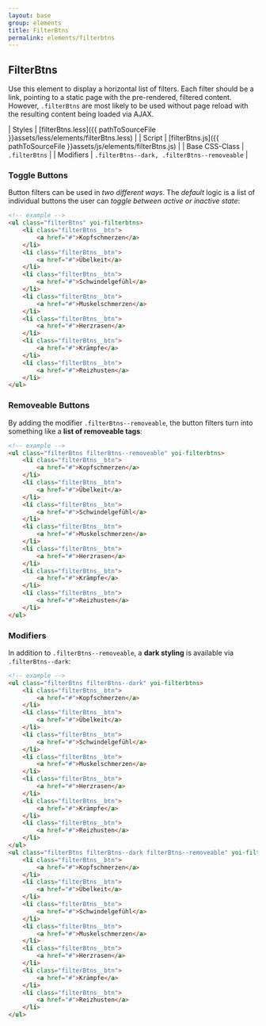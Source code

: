 ```yaml
---
layout: base
group: elements
title: FilterBtns
permalink: elements/filterbtns
---
```


## FilterBtns
Use this element to display a horizontal list of filters. Each filter should be a link, pointing to a static page with the pre-rendered, filtered content. However, `.filterBtns` are most likely to be used without page reload with the resulting content being loaded via AJAX.

| Styles         | [filterBtns.less]({{ pathToSourceFile }}assets/less/elements/filterBtns.less) |
| Script         | [filterBtns.js]({{ pathToSourceFile }}assets/js/elements/filterBtns.js)       |
| Base CSS-Class | `.filterBtns`                                                                 |
| Modifiers      | `.filterBtns--dark, .filterBtns--removeable`                                  |

### Toggle Buttons
Button filters can be used in *two different ways*. The *default* logic is a list of individual buttons the user can *toggle between active or inactive state*:

```html
<!-- example -->
<ul class="filterBtns" yoi-filterbtns>
    <li class="filterBtns__btn">
        <a href="#">Kopfschmerzen</a>
    </li>
    <li class="filterBtns__btn">
        <a href="#">Übelkeit</a>
    </li>
    <li class="filterBtns__btn">
        <a href="#">Schwindelgefühl</a>
    </li>
    <li class="filterBtns__btn">
        <a href="#">Muskelschmerzen</a>
    </li>
    <li class="filterBtns__btn">
        <a href="#">Herzrasen</a>
    </li>
    <li class="filterBtns__btn">
        <a href="#">Krämpfe</a>
    </li>
    <li class="filterBtns__btn">
        <a href="#">Reizhusten</a>
    </li>
</ul>
```

### Removeable Buttons
By adding the modifier `.filterBtns--removeable`, the button filters turn into something like a **list of removeable tags**:

```html
<!-- example -->
<ul class="filterBtns filterBtns--removeable" yoi-filterbtns>
    <li class="filterBtns__btn">
        <a href="#">Kopfschmerzen</a>
    </li>
    <li class="filterBtns__btn">
        <a href="#">Übelkeit</a>
    </li>
    <li class="filterBtns__btn">
        <a href="#">Schwindelgefühl</a>
    </li>
    <li class="filterBtns__btn">
        <a href="#">Muskelschmerzen</a>
    </li>
    <li class="filterBtns__btn">
        <a href="#">Herzrasen</a>
    </li>
    <li class="filterBtns__btn">
        <a href="#">Krämpfe</a>
    </li>
    <li class="filterBtns__btn">
        <a href="#">Reizhusten</a>
    </li>
</ul>
```

### Modifiers
In addition to `.filterBtns--removeable`, a **dark styling** is available via `.filterBtns--dark`:

```html
<!-- example -->
<ul class="filterBtns filterBtns--dark" yoi-filterbtns>
    <li class="filterBtns__btn">
        <a href="#">Kopfschmerzen</a>
    </li>
    <li class="filterBtns__btn">
        <a href="#">Übelkeit</a>
    </li>
    <li class="filterBtns__btn">
        <a href="#">Schwindelgefühl</a>
    </li>
    <li class="filterBtns__btn">
        <a href="#">Muskelschmerzen</a>
    </li>
    <li class="filterBtns__btn">
        <a href="#">Herzrasen</a>
    </li>
    <li class="filterBtns__btn">
        <a href="#">Krämpfe</a>
    </li>
    <li class="filterBtns__btn">
        <a href="#">Reizhusten</a>
    </li>
</ul>
<ul class="filterBtns filterBtns--dark filterBtns--removeable" yoi-filterbtns>
    <li class="filterBtns__btn">
        <a href="#">Kopfschmerzen</a>
    </li>
    <li class="filterBtns__btn">
        <a href="#">Übelkeit</a>
    </li>
    <li class="filterBtns__btn">
        <a href="#">Schwindelgefühl</a>
    </li>
    <li class="filterBtns__btn">
        <a href="#">Muskelschmerzen</a>
    </li>
    <li class="filterBtns__btn">
        <a href="#">Herzrasen</a>
    </li>
    <li class="filterBtns__btn">
        <a href="#">Krämpfe</a>
    </li>
    <li class="filterBtns__btn">
        <a href="#">Reizhusten</a>
    </li>
</ul>
```